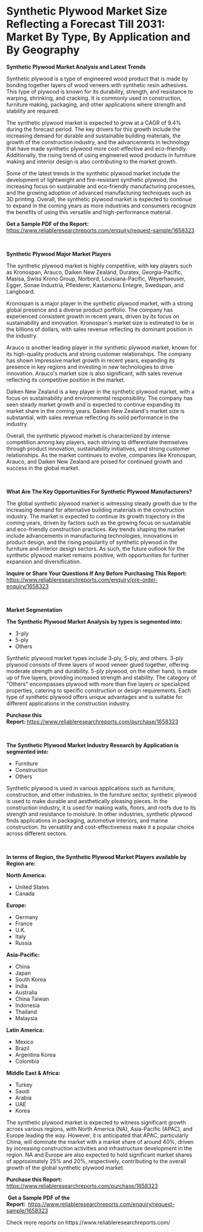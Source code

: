 <p><h1>Synthetic Plywood Market Size Reflecting a Forecast Till 2031: Market By Type, By Application and By Geography</h1></p><p><strong>Synthetic Plywood Market Analysis and Latest Trends</strong></p>
<p><p>Synthetic plywood is a type of engineered wood product that is made by bonding together layers of wood veneers with synthetic resin adhesives. This type of plywood is known for its durability, strength, and resistance to warping, shrinking, and cracking. It is commonly used in construction, furniture making, packaging, and other applications where strength and stability are required.</p><p>The synthetic plywood market is expected to grow at a CAGR of 9.4% during the forecast period. The key drivers for this growth include the increasing demand for durable and sustainable building materials, the growth of the construction industry, and the advancements in technology that have made synthetic plywood more cost-effective and eco-friendly. Additionally, the rising trend of using engineered wood products in furniture making and interior design is also contributing to the market growth.</p><p>Some of the latest trends in the synthetic plywood market include the development of lightweight and fire-resistant synthetic plywood, the increasing focus on sustainable and eco-friendly manufacturing processes, and the growing adoption of advanced manufacturing techniques such as 3D printing. Overall, the synthetic plywood market is expected to continue to expand in the coming years as more industries and consumers recognize the benefits of using this versatile and high-performance material.</p></p>
<p><strong>Get a Sample PDF of the Report:&nbsp;</strong> <a href="https://www.reliableresearchreports.com/enquiry/request-sample/1658323">https://www.reliableresearchreports.com/enquiry/request-sample/1658323</a></p>
<p>&nbsp;</p>
<p><strong>Synthetic Plywood Major Market Players</strong></p>
<p><p>The synthetic plywood market is highly competitive, with key players such as Kronospan, Arauco, Daiken New Zealand, Duratex, Georgia-Pacific, Masisa, Swiss Krono Group, Norbord, Louisiana-Pacific, Weyerhaeuser, Egger, Sonae Industria, Pfleiderer, Kastamonu Entegre, Swedspan, and Langboard.</p><p>Kronospan is a major player in the synthetic plywood market, with a strong global presence and a diverse product portfolio. The company has experienced consistent growth in recent years, driven by its focus on sustainability and innovation. Kronospan's market size is estimated to be in the billions of dollars, with sales revenue reflecting its dominant position in the industry.</p><p>Arauco is another leading player in the synthetic plywood market, known for its high-quality products and strong customer relationships. The company has shown impressive market growth in recent years, expanding its presence in key regions and investing in new technologies to drive innovation. Arauco's market size is also significant, with sales revenue reflecting its competitive position in the market.</p><p>Daiken New Zealand is a key player in the synthetic plywood market, with a focus on sustainability and environmental responsibility. The company has seen steady market growth and is expected to continue expanding its market share in the coming years. Daiken New Zealand's market size is substantial, with sales revenue reflecting its solid performance in the industry.</p><p>Overall, the synthetic plywood market is characterized by intense competition among key players, each striving to differentiate themselves through product innovation, sustainability initiatives, and strong customer relationships. As the market continues to evolve, companies like Kronospan, Arauco, and Daiken New Zealand are poised for continued growth and success in the global market.</p></p>
<p>&nbsp;</p>
<p><strong>What Are The Key Opportunities For Synthetic Plywood Manufacturers?</strong></p>
<p><p>The global synthetic plywood market is witnessing steady growth due to the increasing demand for alternative building materials in the construction industry. The market is expected to continue its growth trajectory in the coming years, driven by factors such as the growing focus on sustainable and eco-friendly construction practices. Key trends shaping the market include advancements in manufacturing technologies, innovations in product design, and the rising popularity of synthetic plywood in the furniture and interior design sectors. As such, the future outlook for the synthetic plywood market remains positive, with opportunities for further expansion and diversification.</p></p>
<p><strong>Inquire or Share Your Questions If Any Before Purchasing This Report:</strong> <a href="https://www.reliableresearchreports.com/enquiry/pre-order-enquiry/1658323">https://www.reliableresearchreports.com/enquiry/pre-order-enquiry/1658323</a></p>
<p>&nbsp;</p>
<p><strong>Market Segmentation</strong></p>
<p><strong>The Synthetic Plywood Market Analysis by types is segmented into:</strong></p>
<p><ul><li>3-ply</li><li>5-ply</li><li>Others</li></ul></p>
<p><p>Synthetic plywood market types include 3-ply, 5-ply, and others. 3-ply plywood consists of three layers of wood veneer glued together, offering moderate strength and durability. 5-ply plywood, on the other hand, is made up of five layers, providing increased strength and stability. The category of "Others" encompasses plywood with more than five layers or specialized properties, catering to specific construction or design requirements. Each type of synthetic plywood offers unique advantages and is suitable for different applications in the construction industry.</p></p>
<p><strong>Purchase this Report:&nbsp;</strong><a href="https://www.reliableresearchreports.com/purchase/1658323">https://www.reliableresearchreports.com/purchase/1658323</a></p>
<p>&nbsp;</p>
<p><strong>The Synthetic Plywood Market Industry Research by Application is segmented into:</strong></p>
<p><ul><li>Furniture</li><li>Construction</li><li>Others</li></ul></p>
<p><p>Synthetic plywood is used in various applications such as furniture, construction, and other industries. In the furniture sector, synthetic plywood is used to make durable and aesthetically pleasing pieces. In the construction industry, it is used for making walls, floors, and roofs due to its strength and resistance to moisture. In other industries, synthetic plywood finds applications in packaging, automotive interiors, and marine construction. Its versatility and cost-effectiveness make it a popular choice across different sectors.</p></p>
<p>&nbsp;</p>
<p><strong>In terms of Region, the Synthetic Plywood Market Players available by Region are:</strong></p>
<p>
    <p> <strong> North America: </strong>
        <ul>
            <li>United States</li>
            <li>Canada</li>
        </ul>
        </p> 
    <p> <strong> Europe: </strong>
        <ul>
            <li>Germany</li>
            <li>France</li>
            <li>U.K.</li>
            <li>Italy</li>
            <li>Russia</li>
        </ul>
        </p> 
    <p> <strong> Asia-Pacific: </strong>
        <ul>
            <li>China</li>
            <li>Japan</li>
            <li>South Korea</li>
            <li>India</li>
            <li>Australia</li>
            <li>China Taiwan</li>
            <li>Indonesia</li>
            <li>Thailand</li>
            <li>Malaysia</li>
        </ul>
        </p> 
    <p> <strong> Latin America: </strong>
        <ul>
            <li>Mexico</li>
            <li>Brazil</li>
            <li>Argentina Korea</li>
            <li>Colombia</li>
        </ul>
        </p> 
    <p> <strong> Middle East & Africa: </strong>
        <ul>
            <li>Turkey</li>
            <li>Saudi</li>
            <li>Arabia</li>
            <li>UAE</li>
            <li>Korea</li>
        </ul>
    </p>
    </p>
<p><p>The synthetic plywood market is expected to witness significant growth across various regions, with North America (NA), Asia-Pacific (APAC), and Europe leading the way. However, it is anticipated that APAC, particularly China, will dominate the market with a market share of around 40%, driven by increasing construction activities and infrastructure development in the region. NA and Europe are also expected to hold significant market shares of approximately 25% and 20%, respectively, contributing to the overall growth of the global synthetic plywood market.</p></p>
<p><strong>Purchase this Report: </strong><a href="https://www.reliableresearchreports.com/purchase/1658323">https://www.reliableresearchreports.com/purchase/1658323</a></p>
<p>&nbsp;<strong>Get a Sample PDF of the Report:&nbsp;&nbsp;</strong><a href="https://www.reliableresearchreports.com/enquiry/request-sample/1658323">https://www.reliableresearchreports.com/enquiry/request-sample/1658323</a></p>
<p><strong></strong></p>
<p>Check more reports on https://www.reliableresearchreports.com/</p>
